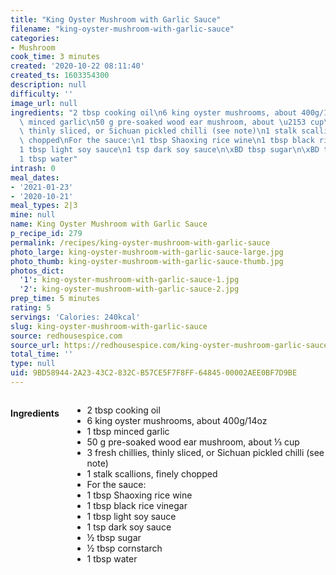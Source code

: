 ```yaml
---
title: "King Oyster Mushroom with Garlic Sauce"
filename: "king-oyster-mushroom-with-garlic-sauce"
categories:
- Mushroom
cook_time: 3 minutes
created: '2020-10-22 08:11:40'
created_ts: 1603354300
description: null
difficulty: ''
image_url: null
ingredients: "2 tbsp cooking oil\n6 king oyster mushrooms, about 400g/14oz\n1 tbsp\
  \ minced garlic\n50 g pre-soaked wood ear mushroom, about \u2153 cup\n3 fresh chillies,\
  \ thinly sliced, or Sichuan pickled chilli (see note)\n1 stalk scallions, finely\
  \ chopped\nFor the sauce:\n1 tbsp Shaoxing rice wine\n1 tbsp black rice vinegar\n\
  1 tbsp light soy sauce\n1 tsp dark soy sauce\n\xBD tbsp sugar\n\xBD tbsp cornstarch\n\
  1 tbsp water"
intrash: 0
meal_dates:
- '2021-01-23'
- '2020-10-21'
meal_types: 2|3
mine: null
name: King Oyster Mushroom with Garlic Sauce
p_recipe_id: 279
permalink: /recipes/king-oyster-mushroom-with-garlic-sauce
photo_large: king-oyster-mushroom-with-garlic-sauce-large.jpg
photo_thumb: king-oyster-mushroom-with-garlic-sauce-thumb.jpg
photos_dict:
  '1': king-oyster-mushroom-with-garlic-sauce-1.jpg
  '2': king-oyster-mushroom-with-garlic-sauce-2.jpg
prep_time: 5 minutes
rating: 5
servings: 'Calories: 240kcal'
slug: king-oyster-mushroom-with-garlic-sauce
source: redhousespice.com
source_url: https://redhousespice.com/king-oyster-mushroom-garlic-sauce/
total_time: ''
type: null
uid: 9BD58944-2A23-43C2-832C-B57CE5F7F8FF-64845-00002AEE0BF7D9BE
---
```

<div class="large-8 medium-7 columns" id="writeup">	</div><!-- #writeup -->
</div><!-- #row-one -->
<div class="row" id="row-two">	<div class="medium-4 small-5 columns" id="ingredients"><h4>Ingredients</h4><div class="box box-ingredients content"><ul>
<li>2 tbsp cooking oil</li>
<li>6 king oyster mushrooms, about 400g/14oz</li>
<li>1 tbsp minced garlic</li>
<li>50 g pre-soaked wood ear mushroom, about ⅓ cup</li>
<li>3 fresh chillies, thinly sliced, or Sichuan pickled chilli (see note)</li>
<li>1 stalk scallions, finely chopped</li>
<li>For the sauce:</li>
<li>1 tbsp Shaoxing rice wine</li>
<li>1 tbsp black rice vinegar</li>
<li>1 tbsp light soy sauce</li>
<li>1 tsp dark soy sauce</li>
<li>½ tbsp sugar</li>
<li>½ tbsp cornstarch</li>
<li>1 tbsp water</li>
</ul>
</div>	</div>	<div class="medium-6 small-7 columns" id="directions">	</div>